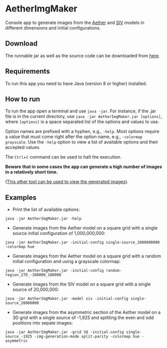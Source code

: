 # AetherImgMaker
Console app to generate images from the [Aether](https://github.com/JaumeRibas/Aether2DImgMaker/wiki/Aether-Cellular-Automaton-Definition) and [SIV](https://github.com/JaumeRibas/Aether2DImgMaker/wiki/SIV-Cellular-Automaton-Definition) models in different dimensions and initial configurations.

## Download

The runnable jar as well as the source code can be downloaded from [here](https://github.com/JaumeRibas/Aether2DImgMaker/releases/).

## Requirements

To run this app you need to have Java (version 8 or higher) installed.

## How to run

To run the app open a terminal and use `java -jar`. For instance, if the .jar file is in the current directory, use `java -jar AetherImgMaker.jar [options]`, where `[options]` is a space separated list of the options and values to use. 

Option names are prefixed with a hyphen, e.g., `-help`. Most options require a value that must come right after the option name, e.g., `-colormap grayscale`. Use the `-help` option to view a list of available options and their accepted values. 

The `Ctrl`+`C` command can be used to halt the execution.

**Beware that in some cases the app can generate a high number of images in a relatively short time.**

([This other tool can be used to view the generated images](https://github.com/JaumeRibas/image-sequence-viewer)).

## Examples

* Print the list of available options:

`java -jar AetherImgMaker.jar -help`

* Generate images from the Aether model on a square grid with a single source initial configuration of 1,000,000,000:

`java -jar AetherImgMaker.jar -initial-config single-source_1000000000 -colormap hue`

* Generate images from the Aether model on a square grid with a random initial configuration and using a grayscale colormap:

`java -jar AetherImgMaker.jar -initial-config random-region_270_-100000_100000`

* Generate images from the SIV model on a square grid with a single source of 20,000,000:

`java -jar AetherImgMaker.jar -model siv -initial-config single-source_20000000`

* Generate images from the asymmetric section of the Aether model on a 3D grid with a single source of -1,925 and splitting the even and odd positions into sepate images:

`java -jar AetherImgMaker.jar -grid 3d -initial-config single-source_-1925 -img-generation-mode split-parity -colormap hue -asymmetric`
